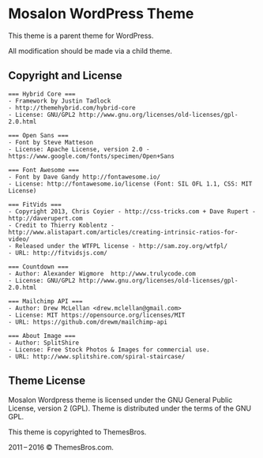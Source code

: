# Mosalon WordPress Theme 

This theme is a parent theme for WordPress.

All modification should be made via a child theme.

## Copyright and License

    === Hybrid Core ===
    - Framework by Justin Tadlock 
    - http://themehybrid.com/hybrid-core
    - License: GNU/GPL2 http://www.gnu.org/licenses/old-licenses/gpl-2.0.html
    
    === Open Sans === 
    - Font by Steve Matteson
    - License: Apache License, version 2.0 - https://www.google.com/fonts/specimen/Open+Sans

    === Font Awesome === 
    - Font by Dave Gandy http://fontawesome.io/  
    - License: http://fontawesome.io/license (Font: SIL OFL 1.1, CSS: MIT License)

	=== FitVids ===
	- Copyright 2013, Chris Coyier - http://css-tricks.com + Dave Rupert - http://daverupert.com
	- Credit to Thierry Koblentz - http://www.alistapart.com/articles/creating-intrinsic-ratios-for-video/
	- Released under the WTFPL license - http://sam.zoy.org/wtfpl/    
	- URL: http://fitvidsjs.com/

    === Countdown === 
    - Author: Alexander Wigmore  http://www.trulycode.com    
    - License: GNU/GPL2 http://www.gnu.org/licenses/old-licenses/gpl-2.0.html

    === Mailchimp API ===
    - Author: Drew McLellan <drew.mclellan@gmail.com>
    - License: MIT https://opensource.org/licenses/MIT
    - URL: https://github.com/drewm/mailchimp-api

    === About Image ===
    - Author: SplitShire
    - License: Free Stock Photos & Images for commercial use.
    - URL: http://www.splitshire.com/spiral-staircase/


## Theme License

Mosalon Wordpress theme is licensed under the GNU General Public License, version 2 (GPL). Theme is distributed under the terms of the GNU GPL.

This theme is copyrighted to ThemesBros.

2011 – 2016 © ThemesBros.com.